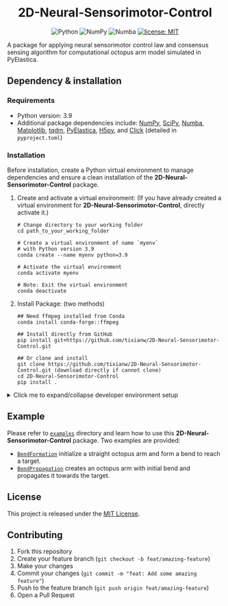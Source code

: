 <div align=center>
  <h1>2D-Neural-Sensorimotor-Control</h1>

![Python](https://img.shields.io/badge/Python-3776AB?logo=Python&logoColor=white)
![NumPy](https://img.shields.io/badge/NumPy-013243?logo=NumPy&logoColor=white)
![Numba](https://img.shields.io/badge/Numba-00A3E0?logo=Numba&logoColor=white)
[![license: MIT](https://img.shields.io/badge/license-MIT-yellow)](https://opensource.org/licenses/MIT)

</div>

A package for applying neural sensorimotor control law and consensus sensing algorithm for computational octopus arm model simulated in PyElastica.

## Dependency & installation

### Requirements
  - Python version: 3.9
  - Additional package dependencies include: [NumPy](https://numpy.org/doc/stable/user/absolute_beginners.html), [SciPy](https://docs.scipy.org/doc/scipy/tutorial/index.html#user-guide), [Numba](https://numba.readthedocs.io/en/stable/user/5minguide.html), [Matplotlib](https://matplotlib.org/stable/users/explain/quick_start.html), [tqdm](https://tqdm.github.io/), [PyElastica](https://github.com/GazzolaLab/PyElastica), [H5py](https://docs.h5py.org/en/stable/), and [Click](https://click.palletsprojects.com/en/stable/) (detailed in `pyproject.toml`)

### Installation

Before installation, create a Python virtual environment to manage dependencies and ensure a clean installation of the **2D-Neural-Sensorimotor-Control** package.

1. Create and activate a virtual environment: (If you have already created a virtual environment for **2D-Neural-Sensorimotor-Control**, directly activate it.)

    ```properties
    # Change directory to your working folder
    cd path_to_your_working_folder

    # Create a virtual environment of name `myenv`
    # with Python version 3.9
    conda create --name myenv python=3.9

    # Activate the virtual environment
    conda activate myenv

    # Note: Exit the virtual environment
    conda deactivate
    ```

2. Install Package: (two methods)

    ```properties
    ## Need ffmpeg installed from Conda
    conda install conda-forge::ffmpeg
    
    ## Install directly from GitHub
    pip install git+https://github.com/tixianw/2D-Neural-Sensorimotor-Control.git

    ## Or clone and install
    git clone https://github.com/tixianw/2D-Neural-Sensorimotor-Control.git (download directly if cannot clone)
    cd 2D-Neural-Sensorimotor-Control
    pip install .

<details>

<summary> Click me to expand/collapse developer environment setup </summary>

## Developer environment setup

1. Clone and install development dependencies:
    ```properties
    git clone https://github.com/tixianw/2D-Neural-Sensorimotor-Control.git
    cd 2D-Neural-Sensorimotor-Control
    pip install pip-tools
    ```

2. Generate development requirements file:
    ```properties
    pip-compile pyproject.toml --output-file=requirements.txt
    ```

</details>

## Example

Please refer to [`examples`](https://github.com/tixianw/2D-Neural-Sensorimotor-Control/tree/main/examples) directory and learn how to use this **2D-Neural-Sensorimotor-Control** package. Two examples are provided:
  - [`BendFormation`](https://github.com/tixianw/2D-Neural-Sensorimotor-Control/tree/main/examples/BendFormation) initialize a straight octopus arm and form a bend to reach a target.
  - [`BendPropagation`](https://github.com/tixianw/2D-Neural-Sensorimotor-Control/tree/main/examples/BendPropagation) creates an octopus arm with initial bend and propagates it towards the target.

## License

This project is released under the [MIT License](https://github.com/tixianw/2D-Neural-Sensorimotor-Control/blob/main/LICENSE).

## Contributing

1. Fork this repository
2. Create your feature branch (`git checkout -b feat/amazing-feature`)
3. Make your changes
4. Commit your changes (`git commit -m "feat: Add some amazing feature"`)
5. Push to the feature branch (`git push origin feat/amazing-feature`)
6. Open a Pull Request
